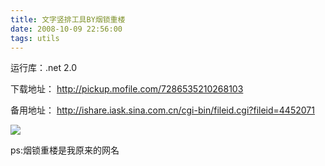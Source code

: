 ```yaml
---
title: 文字竖排工具BY烟锁重楼
date: 2008-10-09 22:56:00
tags: utils
---
```

运行库：.net 2.0

下载地址： [ http://pickup.mofile.com/7286535210268103
](http://pickup.mofile.com/7286535210268103)

备用地址： [ http://ishare.iask.sina.com.cn/cgi-bin/fileid.cgi?fileid=4452071
](http://ishare.iask.sina.com.cn/cgi-bin/fileid.cgi?fileid=4452071)

![](https://p-blog.csdn.net/images/p_blog_csdn_net/cuipengfei1/EntryImages/20081009/%E6%88%AA%E5%9B%BE01.jpg)

ps:烟锁重楼是我原来的网名  



